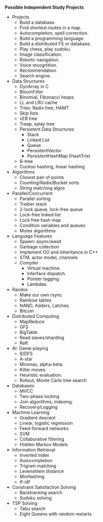 **Possible Independent Study Projects**

* Projects
    * Build a database.
    * Find shortest routes in a map.
    * Autocompletion, spell correction.
    * Build a programming language.
    * Build a distributed FS or database.
    * Play chess, play sudoku.
    * Image classification.
    * Robotic navigation.
    * Voice recognition.
    * Recommendation.
    * Search engine.
* Data Structures
    * DynArray in C
    * BloomFilter
    * Binomial, Fibonacci heaps
    * LL and LRU cache
    * Tries: Radix tree, HAMT
    * Skip lists
    * vEB tree
    * Treap, splay tree
    * Persistent Data Structures
        * Stack
        * Linked List
        * Queue
        * PersistentVector
        * PersistentHashMap (HashTrie)
    * B-tree
    * Cuckoo hashing, linear hashing
* Algorithms
    * Closest pair of points
    * Counting/Radix/Bucket sorts
    * String matching algos
* Parallel/Concurrent
    * Parallel sorting
    * Treiber stack
    * 2-lock queue, lock-free queue
    * Lock-free linked list
    * Lock free hash map
    * Condition variables and queues
    * Mutex algorithms
* Language Features
    * Spawn: async/await
    * Garbage collection
    * Implement OO and inheritance in C++
    * STM, actor model, channels
    * Compiler
        * Virtual machine.
        * Interface dispatch.
        * Pointer tagging.
        * Lambdas.
* Randos
    * Make our own rsync
    * Rainbow tables
    * NAND, Adders, Latches.
    * Bitcoin
* Distributed Computing
    * MapReduce
    * GFS
    * BigTable
    * Read slaves/sharding
    * Raft
* AI: Game-playing
    * IDDFS
    * A-star
    * Minimax, alpha-beta.
    * Killer moves.
    * Heuristic evaluation.
    * Rollout, Monte Carlo tree search
* Databases
    * MVCC
    * Two-phase locking
    * Join algorithms, indexing.
    * Recovery/Logging
* Machine Learning
    * Gradient descent
    * Linear, logistic regression
    * Feed-forward networks
    * SVM
    * Collaborative filtering
    * Hidden Markov Models
* Information Retrieval
    * Inverted index
    * Autocompletion
    * Trigram matching
    * Levenshtein distance
    * MinHashing
    * tf-idf
* Constraint Satisfaction Solving
    * Backtracking search
    * Sudoku solving
* TSP Solving
    * Tabu search
    * Eight Queens with random restarts

